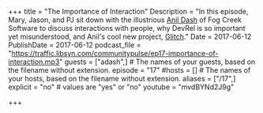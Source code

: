 +++
title = "The Importance of Interaction"
Description = "In this episode, Mary, Jason, and PJ sit down with the illustrious [Anil Dash](https://twitter.com/anildash) of Fog Creek Software to discuss interactions with people, why DevRel is so important yet misunderstood, and Anil's cool new project, [Glitch](https://glitch.com/)."
Date = 2017-06-12
PublishDate = 2017-06-12
podcast_file = "https://traffic.libsyn.com/communitypulse/ep17-importance-of-interaction.mp3"
guests = ["adash",] # The names of your guests, based on the filename without extension.
episode = "17"
#hosts = [] # The names of your hosts, based on the filename without extension.
aliases = ["/17",]
explicit = "no" # values are "yes" or "no"
youtube = "mvdBYNd2J9g"

+++

